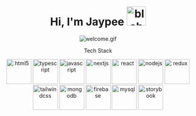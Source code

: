 
<h1 align="center">Hi, I'm Jaypee <img src="https://cdn3.emoji.gg/emojis/7005-blobmusic2.gif" alt="blobmusic2" height="50"/></h1> 
<div align="center">
  <img src="https://c.tenor.com/2tpYSeH4-vMAAAAC/tenor.gif" alt="welcome.gif"/>
</div>

<p align="center">Tech Stack</p>
<div align="center">
  <a href="https://developer.mozilla.org/en-US/docs/Web/HTML" target="_blank"><img src="https://cdn.jsdelivr.net/gh/devicons/devicon@latest/icons/html5/html5-original.svg" alt="html5" height="65"/></a>
  <a href="https://www.typescriptlang.org/" target="_blank"><img src="https://devicons.railway.app/i/typescript.svg" alt="typescript" height="65"/></a>
  <a href="https://developer.mozilla.org/en-US/docs/Web/JavaScript" target="_blank"><img src="https://devicons.railway.app/i/javascript.svg" alt="javascript" height="65"/></a>
  <a href="https://nextjs.org/" target="_blank"><img src="https://devicons.railway.app/i/nextjs-light.svg" alt="nextjs" height="65"/></a>
  <a href="https://react.dev/" target="_blank"><img src="https://devicons.railway.app/i/react.svg" alt="react" height="65"/></a>
  <a href="https://nodejs.org/" target="_blank"><img src="https://devicons.railway.app/i/nodejs.svg" alt="nodejs" height="65" /></a>
  <a href="https://redux.js.org/" target="_blank"><img src="https://devicons.railway.app/i/redux.svg" alt="redux" height="65"/></a>
  <a href="https://tailwindcss.com/" target="_blank"><img src="https://cdn.jsdelivr.net/gh/devicons/devicon@latest/icons/tailwindcss/tailwindcss-original.svg" alt="tailwindcss" height="65" /></a>
  <a href="https://www.mongodb.com/" target="_blank"><img src="https://devicons.railway.app/i/mongodb.svg" alt="mongodb" height="65"/></a>
  <a href="https://firebase.google.com/" target="_blank"><img src="https://devicons.railway.app/i/firebase.svg" alt="firebase" height="65"/></a>
  <a href="https://www.mysql.com/" target="_blank"><img src="https://cdn.jsdelivr.net/gh/devicons/devicon@latest/icons/mysql/mysql-original.svg" alt="mysql" height="65" /></a>      
  <a href="https://storybook.js.org/" target="_blank"><img src="https://cdn.jsdelivr.net/gh/devicons/devicon@latest/icons/storybook/storybook-original.svg" alt="storybook" height="65"/></a>       
</div >

<!--
**jplacorte/jplacorte** is a ✨ _special_ ✨ repository because its `README.md` (this file) appears on your GitHub profile.

Here are some ideas to get you started:

- 🔭 I’m currently working on ...
- 🌱 I’m currently learning ...
- 👯 I’m looking to collaborate on ...
- 🤔 I’m looking for help with ...
- 💬 Ask me about ...
- 📫 How to reach me: ...
- 😄 Pronouns: ...
- ⚡ Fun fact: ...
-->
